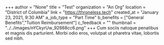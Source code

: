 +++
author = "None"
title = "Test"
organization = "An Org"
location = "District of Columbia"
link = "https://throneless.tech"
created_at = "January 23, 2021, 9:30 AM"
a_job_type = "Part Time"
b_benefits = ["General Benefits","Tuition Reimbursement"]
c_feedback = ""
thumbnail = "../../images/nYCkyrUw_92668cc6.png"
+++
Cum sociis natoque penatibus et magnis dis parturient. Morbi odio eros, volutpat ut pharetra vitae, lobortis sed nibh.